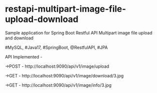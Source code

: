 # restapi-multipart-image-file-upload-download
Sample application for Spring Boot Restful API Multipart image file upload and download

#MySQL, #Java17, #SpringBoot, @RestfulAPI, #JPA

API Implemented -

->POST - http://localhost:9090/api/v1/image/upload

->GET - http://localhost:9090/api/v1/image/download/3.jpg

->GET - http://localhost:9090/api/v1/image/info/3.jpg
